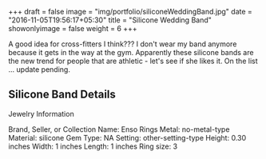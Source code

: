 +++
draft = false
image = "img/portfolio/siliconeWeddingBand.jpg"
date = "2016-11-05T19:56:17+05:30"
title = "Silicone Wedding Band"
showonlyimage = false
weight = 6
+++

A good idea for cross-fitters I think??? I don't wear my band anymore because it gets in the way at the gym. Apparently these silicone bands are the new trend for people that are athletic - let's see if she likes it. On the list ... update pending.
<!--more-->

## Silicone Band Details

Jewelry Information

Brand, Seller, or Collection Name:	Enso Rings
Metal﻿:	no-metal-type
Material:	silicone
Gem Type:	NA
Setting:	other-setting-type
Height:	0.30 inches
Width:	1 inches
Length:	1 inches
Ring size:	3
